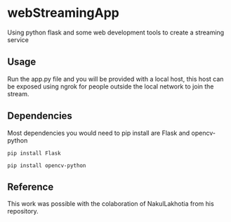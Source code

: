 # webStreamingApp
Using python flask and some web development tools to create a streaming service 

## Usage
Run the app.py file and you will be provided with a local host, this host can be exposed using ngrok for people outside the local network to join the stream.

## Dependencies
Most dependencies you would need to pip install are Flask and opencv-python
```
pip install Flask

```
```
pip install opencv-python
```

## Reference
This work was possible with the colaboration of NakulLakhotia from his repository.
